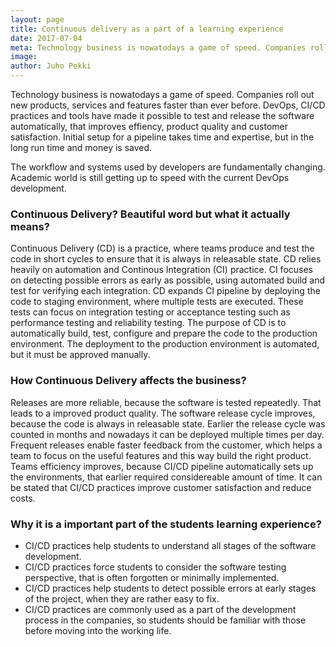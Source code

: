 ```yaml
---
layout: page
title: Continuous delivery as a part of a learning experience
date: 2017-07-04
meta: Technology business is nowatodays a game of speed. Companies roll out new products, services and features faster than ever before. DevOps, CI/CD practices and tools have made it possible to test and release the software automatically, that improves effiency, product quality and customer satisfaction.
image:
author: Juho Pekki
---
```

 
Technology business is nowatodays a game of speed. Companies roll out new products, services and features faster than ever before.
DevOps, CI/CD practices and tools have made it possible to test and release the software automatically, that improves effiency, product quality and customer satisfaction.
Initial setup for a pipeline takes time and expertise, but in the long run time and money is saved.
 
The workflow and systems used by developers are fundamentally changing. Academic world is still getting up to speed with the current DevOps development.
 
 
### Continuous Delivery? Beautiful word but what it actually means?
 
Continuous Delivery (CD) is a practice, where teams produce and test the code in short cycles to ensure that it is always in releasable state. CD relies heavily on automation and Continous Integration (CI) practice. CI focuses on detecting possible errors as early as possible, using automated build and test for verifying each integration. CD expands CI pipeline by deploying the code to staging environment, where multiple tests are executed. These tests can focus on integration testing or acceptance testing such as performance testing and reliability testing.
The purpose of CD is to automatically build, test, configure and prepare the code to the production environment. The deployment to the production environment is automated, but it must be approved manually.
 
### How Continuous Delivery affects the business?
 
Releases are more reliable, because the software is tested repeatedly. That leads to a improved product quality.
The software release cycle improves, because the code is always in releasable state. Earlier the release cycle was counted in months and nowadays it can be deployed multiple times per day.
Frequent releases enable faster feedback from the customer, which helps a team to focus on the useful features and this way build the right product.
Teams efficiency improves, because CI/CD pipeline automatically sets up the environments, that earlier required considereable amount of time.
It can be stated that CI/CD practices improve customer satisfaction and reduce costs.
 
 
### Why it is a important part of the students learning experience?
 
 - CI/CD practices help students to understand all stages of the software development.
 - CI/CD practices force students to consider the software testing perspective, that is often forgotten or minimally implemented.
 - CI/CD practices help students to detect possible errors at early stages of the project, when they are rather easy to fix.
 - CI/CD practices are commonly used as a part of the development process in the companies, so students should be familiar with those before moving into the working life.
